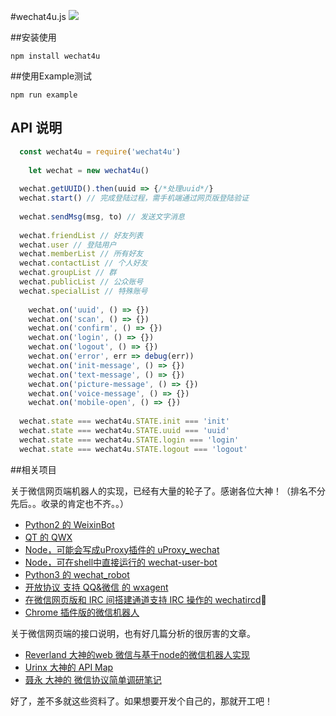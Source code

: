 #wechat4u.js
![](http://7xr8pm.com1.z0.glb.clouddn.com/nodeWechat.png)

##安装使用
```
npm install wechat4u
```

##使用Example测试
```
npm run example
```

## API 说明

```javascript
  const wechat4u = require('wechat4u')
  
	let wechat = new wechat4u()
  
  wechat.getUUID().then(uuid => {/*处理uuid*/}
  wechat.start() // 完成登陆过程，需手机端通过网页版登陆验证
  
  wechat.sendMsg(msg, to) // 发送文字消息
  
  wechat.friendList // 好友列表
  wechat.user // 登陆用户
  wechat.memberList // 所有好友
  wechat.contactList // 个人好友
  wechat.groupList // 群
  wechat.publicList // 公众账号
  wechat.specialList // 特殊账号
  
	wechat.on('uuid', () => {})
	wechat.on('scan', () => {})
	wechat.on('confirm', () => {})
	wechat.on('login', () => {})
	wechat.on('logout', () => {})
	wechat.on('error', err => debug(err))
	wechat.on('init-message', () => {})
	wechat.on('text-message', () => {})
	wechat.on('picture-message', () => {})
	wechat.on('voice-message', () => {})
	wechat.on('mobile-open', () => {})
  
  wechat.state === wechat4u.STATE.init === 'init'
  wechat.state === wechat4u.STATE.uuid === 'uuid'
  wechat.state === wechat4u.STATE.login === 'login'
  wechat.state === wechat4u.STATE.logout === 'logout'
```


##相关项目

关于微信网页端机器人的实现，已经有大量的轮子了。感谢各位大神！（排名不分先后。。收录的肯定也不齐。。）

* [Python2 的 WeixinBot](https://github.com/Urinx/WeixinBot)
* [QT 的 QWX](https://github.com/xiangzhai/qwx)
* [Node，可能会写成uProxy插件的 uProxy_wechat](https://github.com/LeMasque/uProxy_wechat)
* [Node，可在shell中直接运行的 wechat-user-bot](https://github.com/HalfdogStudio/wechat-user-bot)
* [Python3 的 wechat_robot](https://github.com/lyyyuna/wechat_robot)
* [开放协议 支持 QQ&微信 的 wxagent](https://github.com/kitech/wxagent)
* [在微信网页版和 IRC 间搭建通道支持 IRC 操作的 wechatircd](https://github.com/MaskRay/wechatircd)
* [Chrome 插件版的微信机器人](https://github.com/spacelan/weixin-bot-chrome-extension)

关于微信网页端的接口说明，也有好几篇分析的很厉害的文章。

* [Reverland 大神的web 微信与基于node的微信机器人实现](http://reverland.org/javascript/2016/01/15/webchat-user-bot/)
* [Urinx 大神的 API Map](https://github.com/Urinx/WeixinBot/blob/master/README.md)
* [聂永 大神的 微信协议简单调研笔记](http://www.blogjava.net/yongboy/archive/2014/03/05/410636.html)

好了，差不多就这些资料了。如果想要开发个自己的，那就开工吧！
